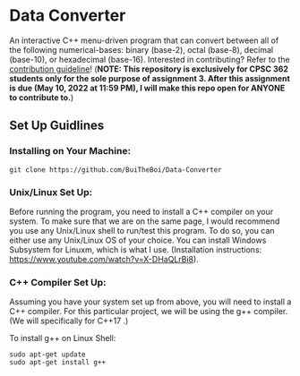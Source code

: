 # Data Converter

An interactive C++ menu-driven program that can convert between all of the following numerical-bases: binary (base-2), octal (base-8), decimal (base-10), or hexadecimal (base-16). Interested in contributing? Refer to the [contribution guideline](https://github.com/BuiTheBoi/Data-Converter/blob/main/CONTRIBUTE.md)! (**NOTE: This repository is exclusively for CPSC 362 students only for the sole purpose of assignment 3. After this assignment is due (May 10, 2022 at 11:59 PM), I will make this repo open for ANYONE to contribute to.**)

## Set Up Guidlines

### Installing on Your Machine:

```
git clone https://github.com/BuiTheBoi/Data-Converter
```

### Unix/Linux Set Up:

Before running the program, you need to install a C++ compiler on your system. To make sure that we are on the same page, I would recommend you use any Unix/Linux shell to run/test this program. To do so, you can either use any Unix/Linux OS of your choice. You can install Windows Subsystem for Linuxm, which is what I use. (Installation instructions: https://www.youtube.com/watch?v=X-DHaQLrBi8).

### C++ Compiler Set Up:

Assuming you have your system set up from above, you will need to install a C++ compiler. For this particular project, we will be using the
g++ compiler. (We will specifically for C++17 .)

To install g++ on Linux Shell:

```
sudo apt-get update
sudo apt-get install g++
```
